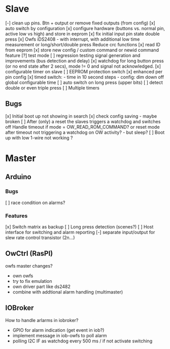# Slave
[-] clean up pins. Btn + output or remove fixed outputs (from config)
[x] auto switch by configuration
[x] configure hardware (buttons vs. normal pin, active low vs high) and store in eeprom
[x] fix initial input pin state
double press
[x] Owfs iDS2408 - with interrupt, with additional low time measurement or long/short/double press
Reduce crc functions
[x] read ID from eeprom
[x] store new config / custom command or newid command feature
[?] test mode
[ ] regression testing signal generation and improvements (bus detection and delay)
[x] watchdog for long button press (or no end state after 2 secs), mode != 0 and signal not acknowledged.
[x] configurable timer on slave
[ ] EEPROM protection switch
[x] enhanced per pin config <pin> <auto sw> <config> <timer>
[x] timed switch: <pin> <time> <config>
    - time in 10 second steps
    - config: dim down off global configurable time
[ ] auto switch on long press (upper bits)
[ ] detect double or even triple press
[ ] Multiple timers

## Bugs
[x] Initial boot up not showing in search
[x] check config saving - maybe broken
[ ] After (only) a reset the slaves triggers a watchdog and switches off
    Handle timeout if mode = OW_READ_ROM_COMMAND? or
    reset mode after timeout
    not triggering a watchdog on OW activity? - but sleep?
[ ] Boot up with low 1-wire not working ?

# Master

## Arduino

### Bugs
[ ] race condition on alarms?

### Features
[x] Switch matrix as backup
[ ] Long press detection (scenes?)
[ ] Host interface for switching and alarm reporting
[-] separate input/output for slew rate control transistor (2n...)

## OwCtrl (RasPI)
owfs master changes?
- own owfs
- try to fix emulation
- own driver part like ds2482
- combine with addtional alarm handling (multimaster)

## IOBroker
How to handle arlarms in iobroker?
- GPIO for alarm indication (get event in iob?)
- implement message in iob-owfs to poll alarm
- polling I2C IF as watchdog every 500 ms / if not activate switching
